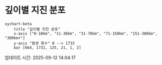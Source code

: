 # 깊이별 지진 분포

```mermaid
xychart-beta
    title "깊이별 지진 분포"
    x-axis ["0-10km", "11-30km", "31-70km", "71-150km", "151-300km", "300km+"]
    y-axis "발생 횟수" 0 --> 1733
    bar [664, 1731, 125, 21, 1, 2]
```

업데이트 시간: 2025-09-12 14:04:17
